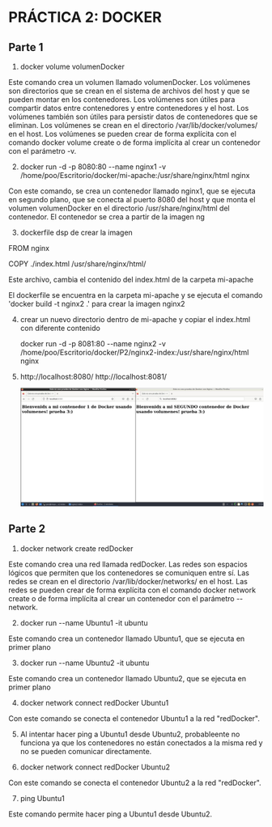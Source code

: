 
# PRÁCTICA 2: DOCKER

## Parte 1

1. docker volume volumenDocker

Este comando crea un volumen llamado volumenDocker. Los volúmenes son directorios que se crean en el sistema de archivos del host y que se pueden montar en los contenedores. Los volúmenes son útiles para compartir datos entre contenedores y entre contenedores y el host. Los volúmenes también son útiles para persistir datos de contenedores que se eliminan. Los volúmenes se crean en el directorio /var/lib/docker/volumes/ en el host. Los volúmenes se pueden crear de forma explícita con el comando docker volume create o de forma implícita al crear un contenedor con el parámetro -v.

2. docker run -d -p 8080:80 --name nginx1 -v /home/poo/Escritorio/docker/mi-apache:/usr/share/nginx/html nginx

Con este comando, se crea un contenedor llamado nginx1, que se ejecuta en segundo plano, que se conecta al puerto 8080 del host y que monta el volumen volumenDocker en el directorio /usr/share/nginx/html del contenedor. El contenedor se crea a partir de la imagen ng


3. dockerfile dsp de crear la imagen 

FROM nginx

COPY   ./index.html /usr/share/nginx/html/

Este archivo, cambia el contenido del index.html de la carpeta mi-apache

El dockerfile se encuentra en la carpeta mi-apache y se ejecuta el comando 'docker build -t nginx2 .' para crear la imagen nginx2

4.  crear un nuevo directorio dentro de mi-apache y copiar el index.html con     diferente contenido
    
    docker run -d -p 8081:80 --name nginx2 -v /home/poo/Escritorio/docker/P2/nginx2-index:/usr/share/nginx/html nginx



5. http://localhost:8080/
    http://localhost:8081/

    ![width:600 center](..\img\docker_p2.jpg)

## Parte 2

1. docker network create redDocker

Este comando crea una red llamada redDocker. Las redes son espacios lógicos que permiten que los contenedores se comuniquen entre sí. Las redes se crean en el directorio /var/lib/docker/networks/ en el host. Las redes se pueden crear de forma explícita con el comando docker network create o de forma implícita al crear un contenedor con el parámetro --network.

2. docker run --name Ubuntu1 -it ubuntu

Este comando crea un contenedor llamado Ubuntu1, que se ejecuta en primer plano

3. docker run --name Ubuntu2 -it ubuntu

Este comando crea un contenedor llamado Ubuntu2, que se ejecuta en primer plano

4. docker network connect redDocker Ubuntu1

Con este comando se conecta el contenedor Ubuntu1 a la red "redDocker".

5.  Al intentar hacer ping a Ubuntu1 desde Ubuntu2, probableente no funciona ya que los contenedores no están conectados a la misma red y no se pueden comunicar directamente.

6. docker network connect redDocker Ubuntu2

Con este comando se conecta el contenedor Ubuntu2 a la red "redDocker".

7. ping Ubuntu1

Este comando permite hacer ping a Ubuntu1 desde Ubuntu2.
